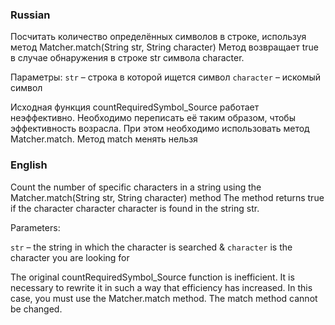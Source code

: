 ### Russian

Посчитать количество определённых символов в строке, используя метод Matcher.match(String str, String character)
Метод возвращает true в случае обнаружения в строке str символа character.

Параметры:
   ```str``` – строка в которой ищется символ
   ```character``` – искомый символ

Исходная функция countRequiredSymbol_Source работает неэффективно.
Необходимо переписать её таким образом, чтобы эффективность возрасла.
При этом необходимо использовать метод Matcher.match. Метод match менять нельзя


### English

Count the number of specific characters in a string using the Matcher.match(String str, String character) method
The method returns true if the character character character is found in the string str.

Parameters:

   ```str``` – the string in which the character is searched & 
   ```character``` is the character you are looking for

The original countRequiredSymbol_Source function is inefficient.
It is necessary to rewrite it in such a way that efficiency has increased.
In this case, you must use the Matcher.match method. The match method cannot be changed.

